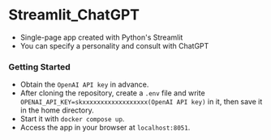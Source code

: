 # Streamlit_ChatGPT

- Single-page app created with Python's Streamlit
- You can specify a personality and consult with ChatGPT

### Getting Started
- Obtain the `OpenAI API key` in advance.
- After cloning the repository, create a `.env` file and write `OPENAI_API_KEY=skxxxxxxxxxxxxxxxxxx(OpenAI API key)` in it, then save it in the home directory.
- Start it with `docker compose up`.
- Access the app in your browser at `localhost:8051`.

